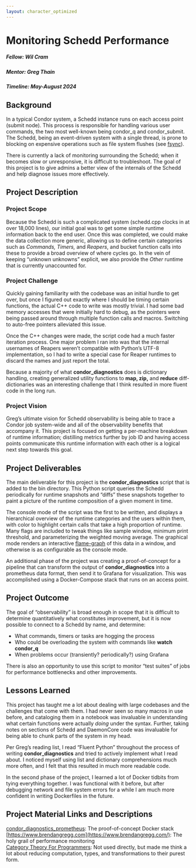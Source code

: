 ```yaml
---
layout: character_optimized
---
```


# Monitoring Schedd Performance

##### Fellow: Wil Cram
##### Mentor: Greg Thain
##### Timeline: May-August 2024

## Background

In a typical Condor system, a Schedd instance runs on each access point (submit node). This process is responsible for handling various user commands, the two most well-known being condor\_q and condor\_submit. The Schedd, being an event-driven system with a single thread, is prone to blocking on expensive operations such as file system flushes (see [fsync](https://man7.org/linux/man-pages/man2/fsync.2.html)).

There is currently a lack of monitoring surrounding the Schedd; when it becomes slow or unresponsive, it is difficult to troubleshoot. The goal of this project is to give admins a better view of the internals of the Schedd and help diagnose issues more effectively.

## Project Description

### Project Scope

Because the Schedd is such a complicated system (schedd.cpp clocks in at over 18,000 lines), our initial goal was to get some simple runtime information back to the end user. Once this was completed, we could make the data collection more generic, allowing us to define certain categories such as *Commands, Timers,* and *Reapers*, and bucket function calls into these to provide a broad overview of where cycles go. In the vein of keeping “unknown unknowns” explicit, we also provide the *Other* runtime that is currently unaccounted for.

### Project Challenge

Quickly gaining familiarity with the codebase was an initial hurdle to get over, but once I figured out exactly where I should be timing certain functions, the actual C++ code to write was mostly trivial. I had some bad memory accesses that were initially hard to debug, as the pointers were being passed around through multiple function calls and macros. Switching to auto-free pointers alleviated this issue.

Once the C++ changes were made, the script code had a much faster iteration process. One major problem I ran into was that the internal usernames of Reapers weren’t compatible with Python’s UTF-8 implementation, so I had to write a special case for Reaper runtimes to discard the names and just report the total.

Because a majority of what **condor\_diagnostics** does is dictionary handling, creating generalized utility functions to **map, zip,** and **reduce** diff-dictionaries was an interesting challenge that I think resulted in more fluent code in the long run.

### Project Vision

Greg’s ultimate vision for Schedd observability is being able to trace a Condor job system-wide and all of the observability benefits that accompany it. This project is focused on getting a per-machine breakdown of runtime information; distilling metrics further by job ID and having access points communicate this runtime information with each other is a logical next step towards this goal.

## Project Deliverables

The main deliverable for this project is the **condor\_diagnostics** script that is added to the bin directory. This Python script queries the Schedd periodically for runtime snapshots and “diffs” these snapshots together to paint a picture of the runtime composition of a given moment in time.

The console mode of the script was the first to be written, and displays a hierarchical overview of the runtime categories and the users within them, with color to highlight certain calls that take a high proportion of runtime. Many flags are included to tweak things like sample window, minimum print threshold, and parameterizing the weighted moving average. The graphical mode renders an interactive [flame-graph](https://www.brendangregg.com/flamegraphs.html) of this data in a window, and otherwise is as configurable as the console mode.

An additional phase of the project was creating a proof-of-concept for a pipeline that can transform the output of **condor\_diagnostics** into a prometheus data format, then send it to Grafana for visualization. This was accomplished using a Docker-Compose stack that runs on an access point.

## Project Outcome

The goal of “observability” is broad enough in scope that it is difficult to determine quantitatively what constitutes improvement, but it is now possible to connect to a Schedd by name, and determine:

* What commands, timers or tasks are hogging the process
* Who could be overloading the system with commands like **watch condor\_q**
* When problems occur (transiently? periodically?) using Grafana

There is also an opportunity to use this script to monitor “test suites” of jobs for performance bottlenecks and other improvements.

## Lessons Learned

This project has taught me a lot about dealing with large codebases and the challenges that come with them. I had never seen so many macros in use before, and cataloging them in a notebook was invaluable in understanding what certain functions were actually *doing* under the syntax. Further, taking notes on sections of Schedd and DaemonCore code was invaluable for being able to chunk parts of the system in my head.

Per Greg’s reading list, I read “Fluent Python” throughout the process of writing **condor\_diagnostics** and tried to actively implement what I read about. I noticed myself using list and dictionary comprehensions much more often, and I felt that this resulted in much more readable code.

In the second phase of the project, I learned a lot of Docker tidbits from tying everything together. I was functional with it before, but after debugging network and file system errors for a while I am much more confident in writing Dockerfiles in the future.

## Project Material Links and Descriptions

[condor\_diagnostics\_prometheus](https://github.com/wmcram/condor_diagnostics_prometheus): The proof-of-concept Docker stack  
[https://www.brendangregg.com](https://www.brendangregg.com/): The holy grail of performance monitoring  
[Category Theory For Programmers](https://bartoszmilewski.com/2014/10/28/category-theory-for-programmers-the-preface/): Not used directly, but made me think a lot about reducing computation, types, and transformations to their purest form.